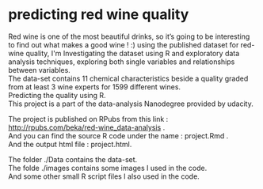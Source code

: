 # predicting red wine quality

Red wine is one of the most beautiful drinks, so it’s going to be interesting to find out what makes a good wine ! :)
using the published dataset for red-wine quality, I'm Investigating the dataset using R and exploratory data analysis techniques, exploring both single variables and relationships between variables.  
The data-set contains 11 chemical characteristics beside a quality graded from at least 3 wine experts for 1599 different wines.  
Predicting the quality using R.  
This project is a part of the data-analysis Nanodegree provided by udacity.  

The project is published on RPubs from this link : http://rpubs.com/beka/red-wine_data-analysis .  
And you can find the source R code under the name : project.Rmd .  
And the output html file : project.html.      
 
The folder ./Data contains the data-set.  
The folde ./images contains some images I used in the code.  
And some other small R script files I also used in the code.  
